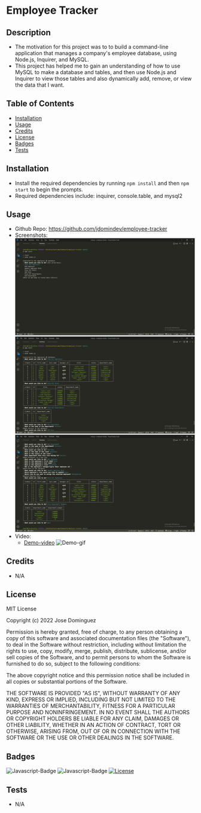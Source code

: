 # Employee Tracker
## Description
- The motivation for this project was to to build a command-line application that manages a company's employee database, using Node.js, Inquirer, and MySQL.
- This project has helped me to gain an understanding of how to use MySQL to make a database and tables, and then use Node.js and Inquirer to view those tables and also dynamically add, remove, or view the data that I want.
## Table of Contents
- [Installation](#installation)
- [Usage](#usage)
- [Credits](#credits)
- [License](#license)
- [Badges](#badges)
- [Tests](#tests)
## Installation
- Install the required dependencies by running ```npm install``` and then ```npm start``` to begin the prompts.
- Required dependencies include: inquirer, console.table, and mysql2
## Usage
- Github Repo: https://github.com/jdomindev/employee-tracker
- Screenshots:
    ![Prompt](./images/ET-prompts.png)
    ![Demo1](./images/ET-demo1.png)
    ![Demo2](./images/ET-demo2.png)
- Video:
    - [Demo-video](https://drive.google.com/file/d/1m9ZUuesM-TskxpG_YnLNi858p7koRE6W/view?usp=sharing)
    ![Demo-gif](./images/ET-demo-video.gif)
## Credits
- N/A
## License
MIT License

Copyright (c) 2022 Jose Dominguez

Permission is hereby granted, free of charge, to any person obtaining a copy of this software and associated documentation files (the "Software"), to deal in the Software without restriction, including without limitation the rights to use, copy, modify, merge, publish, distribute, sublicense, and/or sell copies of the Software, and to permit persons to whom the Software is furnished to do so, subject to the following conditions:

The above copyright notice and this permission notice shall be included in all copies or substantial portions of the Software.

THE SOFTWARE IS PROVIDED "AS IS", WITHOUT WARRANTY OF ANY KIND, EXPRESS OR IMPLIED, INCLUDING BUT NOT LIMITED TO THE WARRANTIES OF MERCHANTABILITY, FITNESS FOR A PARTICULAR PURPOSE AND NONINFRINGEMENT. IN NO EVENT SHALL THE AUTHORS OR COPYRIGHT HOLDERS BE LIABLE FOR ANY CLAIM, DAMAGES OR OTHER LIABILITY, WHETHER IN AN ACTION OF CONTRACT, TORT OR OTHERWISE, ARISING FROM, OUT OF OR IN CONNECTION WITH THE SOFTWARE OR THE USE OR OTHER DEALINGS IN THE SOFTWARE.
## Badges
![Javascript-Badge](https://img.shields.io/badge/Code-Javascript-yellow)
![Javascript-Badge](https://img.shields.io/badge/Code-Node.js-green)
[![License](https://img.shields.io/badge/License-MIT-lightgrey.svg)](https://opensource.org/licenses/MIT)
## Tests
- N/A